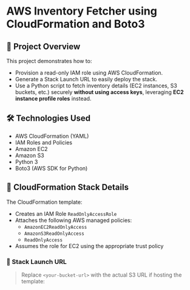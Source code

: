 # AWS Inventory Fetcher using CloudFormation and Boto3

## 📘 Project Overview

This project demonstrates how to:
- Provision a read-only IAM role using AWS CloudFormation.
- Generate a Stack Launch URL to easily deploy the stack.
- Use a Python script to fetch inventory details (EC2 instances, S3 buckets, etc.) securely **without using access keys**, leveraging **EC2 instance profile roles** instead.

## 🛠️ Technologies Used

- AWS CloudFormation (YAML)
- IAM Roles and Policies
- Amazon EC2
- Amazon S3
- Python 3
- Boto3 (AWS SDK for Python)

## 🔧 CloudFormation Stack Details

The CloudFormation template:
- Creates an IAM Role `ReadOnlyAccessRole`
- Attaches the following AWS managed policies:
  - `AmazonEC2ReadOnlyAccess`
  - `AmazonS3ReadOnlyAccess`
  - `ReadOnlyAccess`
- Assumes the role for EC2 using the appropriate trust policy

### 🚀 Stack Launch URL

> Replace `<your-bucket-url>` with the actual S3 URL if hosting the template:
